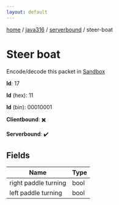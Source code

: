```yaml
---
layout: default
---
```


[home](/)  /  [java316](/protocol/java316)  /  [serverbound](/protocol/java316/serverbound)  /  steer-boat

# Steer boat

Encode/decode this packet in [Sandbox](../../../sandbox/java316#serverbound.steer_boat)

**Id**: 17

**Id** (hex): 11

**Id** (bin): 00010001

**Clientbound**: ✖️

**Serverbound**: ✔️

## Fields

Name | Type
---|---
right paddle turning | bool
left paddle turning | bool
